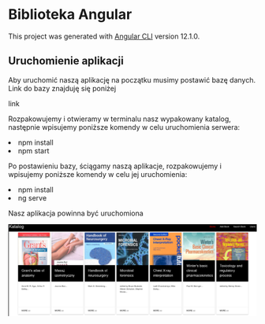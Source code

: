 # Biblioteka Angular

This project was generated with [Angular CLI](https://github.com/angular/angular-cli) version 12.1.0.

## Uruchomienie aplikacji

Aby uruchomić naszą aplikację na początku musimy postawić bazę danych. Link do bazy znajduję się poniżej

link

Rozpakowujemy i otwieramy w terminalu nasz wypakowany katalog, następnie wpisujemy poniższe 
komendy w celu uruchomienia serwera:

<li>npm install</li>
<li>npm start</li>

Po postawieniu bazy, ściągamy naszą aplikacje, rozpakowujemy i wpisujemy poniższe komendy w celu jej uruchomienia:

<li>npm install</li>
<li>ng serve</li>

Nasz aplikacja powinna być uruchomiona

![img.png](img.png)
